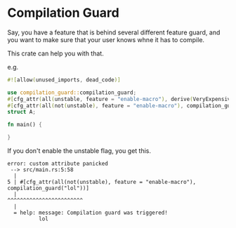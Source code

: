 # Compilation Guard

Say, you have a feature that is behind several different feature guard, and you want to make sure that your user knows whne it has to compile.

This crate can help you with that.

e.g. 

```rust
#![allow(unused_imports, dead_code)]

use compilation_guard::compilation_guard;
#[cfg_attr(all(unstable, feature = "enable-macro"), derive(VeryExpensiveMacro))]
#[cfg_attr(all(not(unstable), feature = "enable-macro"), compilation_guard("lol"))]
struct A;

fn main() {

}
```

If you don't enable the unstable flag, you get this.
```
error: custom attribute panicked
 --> src/main.rs:5:58
  |
5 | #[cfg_attr(all(not(unstable), feature = "enable-macro"), compilation_guard("lol"))]
  |                                                          ^^^^^^^^^^^^^^^^^^^^^^^^
  |
  = help: message: Compilation guard was triggered!
          lol
```
